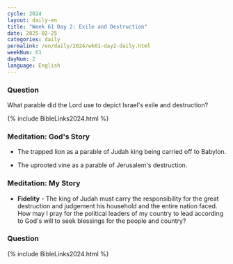 ```yaml
---
cycle: 2024
layout: daily-en
title: "Week 61 Day 2: Exile and Destruction"
date: 2025-02-25
categories: daily
permalink: /en/daily/2024/wk61-day2-daily.html
weekNum: 61
dayNum: 2
language: English
---
```


### Question     
What parable did the Lord use to depict Israel's exile and destruction?

{% include BibleLinks2024.html %}

### Meditation: God's Story   
+ The trapped lion as a parable of Judah king being carried off to Babylon. 

+ The uprooted vine as a parable of Jerusalem's destruction. 

### Meditation: My Story   
+ **Fidelity** - The king of Judah must carry the responsibility for the great destruction and judgement his household and the entire nation faced. How may I pray for the political leaders of my country to lead according to God's will to seek blessings for the people and country? 

### Question     

{% include BibleLinks2024.html %}
